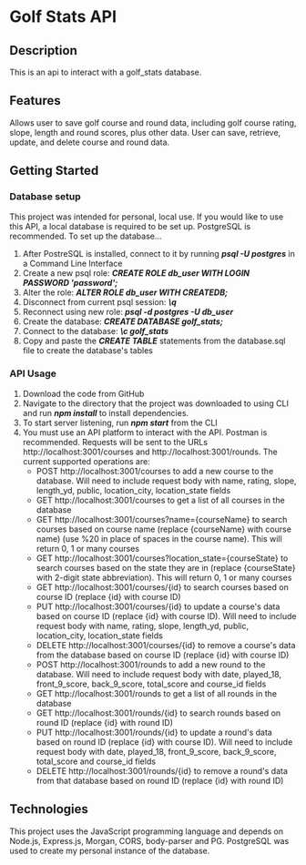 # Golf Stats API

## Description
This is an api to interact with a golf_stats database. 

## Features
Allows user to save golf course and round data, including golf course rating, slope, length and round scores, plus other data.
User can save, retrieve, update, and delete course and round data.

## Getting Started
### Database setup
This project was intended for personal, local use. If you would like to use this API, a local database is required to be set up. PostgreSQL is recommended. To set up the database...
1. After PostreSQL is installed, connect to it by running ***psql -U postgres*** in a Command Line Interface
2. Create a new psql role: ***CREATE ROLE db_user WITH LOGIN PASSWORD 'password';***
3. Alter the role: ***ALTER ROLE db_user WITH CREATEDB;***
4. Disconnect from current psql session: ***\\q***
5. Reconnect using new role: ***psql -d postgres -U db_user***
6. Create the database: ***CREATE DATABASE golf_stats;***
7. Connect to the database: ***\\c golf_stats***
8. Copy and paste the ***CREATE TABLE*** statements from the database.sql file to create the database's tables
### API Usage
1. Download the code from GitHub
2. Navigate to the directory that the project was downloaded to using CLI and run ***npm install*** to install dependencies.
3. To start server listening, run ***npm start*** from the CLI
5. You must use an API platform to interact with the API. Postman is recommended. Requests will be sent to the URLs http://localhost:3001/courses and http://localhost:3001/rounds. The current supported operations are:
    * POST http://localhost:3001/courses to add a new course to the database. Will need to include request body with name, rating, slope, length_yd, public, location_city, location_state fields
    * GET http://localhost:3001/courses to get a list of all courses in the database
    * GET http://localhost:3001/courses?name={courseName} to search courses based on course name (replace {courseName} with course name) (use %20 in place of spaces in the course name). This will return 0, 1 or many courses
    * GET http://localhost:3001/courses?location_state={courseState} to search courses based on the state they are in (replace {courseState} with 2-digit state abbreviation). This will return 0, 1 or many courses
    * GET http://localhost:3001/courses/{id} to search courses based on course ID (replace {id} with course ID)
    * PUT http://localhost:3001/courses/{id} to update a course's data based on course ID (replace {id} with course ID). Will need to include request body with name, rating, slope, length_yd, public, location_city, location_state fields
    * DELETE http://localhost:3001/courses/{id} to remove a course's data from the database based on course ID (replace {id} with course ID)
    * POST http://localhost:3001/rounds to add a new round to the database. Will need to include request body with date, played_18, front_9_score, back_9_score, total_score and course_id fields
    * GET http://localhost:3001/rounds to get a list of all rounds in the database
    * GET http://localhost:3001/rounds/{id} to search rounds based on round ID (replace {id} with round ID)
    * PUT http://localhost:3001/rounds/{id} to update a round's data based on round ID (replace {id} with course ID). Will need to include request body with date, played_18, front_9_score, back_9_score, total_score and course_id fields
    * DELETE http://localhost:3001/rounds/{id} to remove a round's data from that database based on round ID (replace {id} with round ID)

## Technologies
This project uses the JavaScript programming language and depends on Node.js, Express.js, Morgan, CORS, body-parser and PG. PostgreSQL was used to create my personal instance of the database.